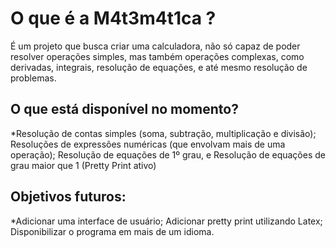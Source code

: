 # O que é a M4t3m4t1ca ?

É um projeto que busca criar uma calculadora, não só capaz de poder resolver operações simples, mas também operações complexas, como derivadas, integrais, resolução de equações, e até mesmo resolução de problemas.

## O que está disponível no momento?

*Resolução de contas simples (soma, subtração, multiplicação e divisão);
Resoluções de expressões numéricas (que envolvam mais de uma operação);
Resolução de equações de 1º grau, e
Resolução de equações de grau maior que 1 (Pretty Print ativo)

## Objetivos futuros:

*Adicionar uma interface de usuário;
Adicionar pretty print utilizando Latex;
Disponibilizar o programa em mais de um idioma.
